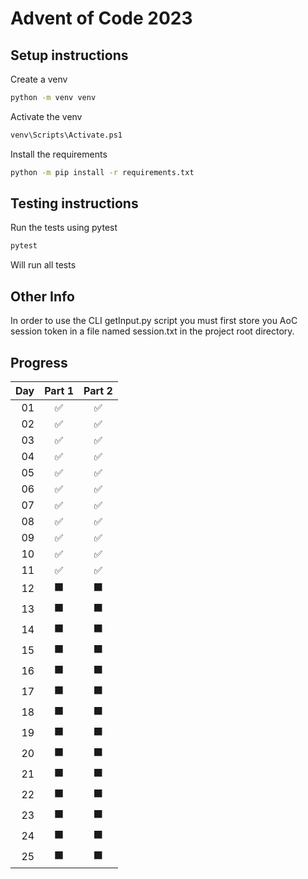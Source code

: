 # Advent of Code 2023

## Setup instructions
Create a venv
```cmd
python -m venv venv
```
Activate the venv
```cmd
venv\Scripts\Activate.ps1
```
Install the requirements
```cmd
python -m pip install -r requirements.txt
```

## Testing instructions
Run the tests using pytest
```cmd
pytest
```
Will run all tests

## Other Info
In order to use the CLI getInput.py script you must first store you AoC session token in a file named session.txt in the project root directory.

## Progress

|Day|Part 1|Part 2|
|--:|:----:|:----:|
| 01|  ✅  |  ✅  |
| 02|  ✅  |  ✅  |
| 03|  ✅  |  ✅  |
| 04|  ✅  |  ✅  |
| 05|  ✅  |  ✅  |
| 06|  ✅  |  ✅  |
| 07|  ✅  |  ✅  |
| 08|  ✅  |  ✅  |
| 09|  ✅  |  ✅  |
| 10|  ✅  |  ✅  |
| 11|  ✅  |  ✅  |
| 12|  ⬛  |  ⬛  |
| 13|  ⬛  |  ⬛  |
| 14|  ⬛  |  ⬛  |
| 15|  ⬛  |  ⬛  |
| 16|  ⬛  |  ⬛  |
| 17|  ⬛  |  ⬛  |
| 18|  ⬛  |  ⬛  |
| 19|  ⬛  |  ⬛  |
| 20|  ⬛  |  ⬛  |
| 21|  ⬛  |  ⬛  |
| 22|  ⬛  |  ⬛  |
| 23|  ⬛  |  ⬛  |
| 24|  ⬛  |  ⬛  |
| 25|  ⬛  |  ⬛  |

